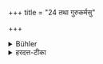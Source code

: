 +++
title = "24 तथा गुरुकर्मसु"

+++

<details><summary>Bühler</summary>

24. And (at other times he shall be attentive) to the business of his teacher.
</details>

<details><summary>हरदत्त-टीका</summary>

## सूत्रम्
तथा गुरुकर्मसु ॥ २४ ॥  
### टिप्पनी
गुरुकर्मसु च तथा स्यात् सुयुक्तोऽनन्तरश्च स्यात् ॥ २४॥
</details>
